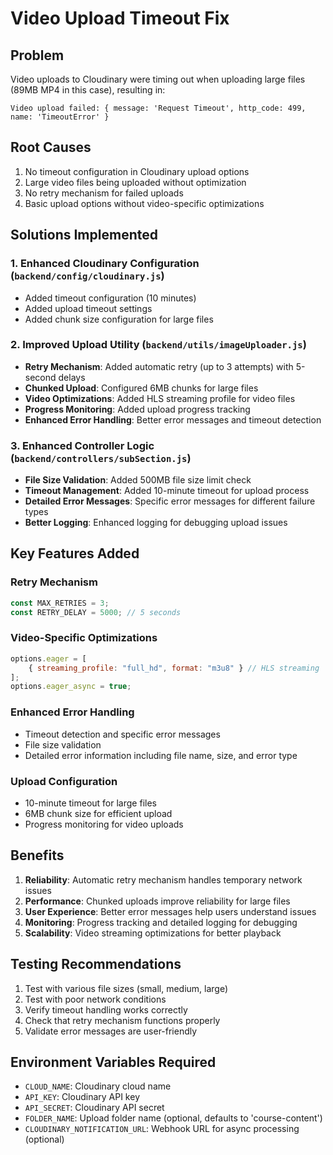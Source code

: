 # Video Upload Timeout Fix

## Problem
Video uploads to Cloudinary were timing out when uploading large files (89MB MP4 in this case), resulting in:
```
Video upload failed: { message: 'Request Timeout', http_code: 499, name: 'TimeoutError' }
```

## Root Causes
1. No timeout configuration in Cloudinary upload options
2. Large video files being uploaded without optimization
3. No retry mechanism for failed uploads
4. Basic upload options without video-specific optimizations

## Solutions Implemented

### 1. Enhanced Cloudinary Configuration (`backend/config/cloudinary.js`)
- Added timeout configuration (10 minutes)
- Added upload timeout settings
- Added chunk size configuration for large files

### 2. Improved Upload Utility (`backend/utils/imageUploader.js`)
- **Retry Mechanism**: Added automatic retry (up to 3 attempts) with 5-second delays
- **Chunked Upload**: Configured 6MB chunks for large files
- **Video Optimizations**: Added HLS streaming profile for video files
- **Progress Monitoring**: Added upload progress tracking
- **Enhanced Error Handling**: Better error messages and timeout detection

### 3. Enhanced Controller Logic (`backend/controllers/subSection.js`)
- **File Size Validation**: Added 500MB file size limit check
- **Timeout Management**: Added 10-minute timeout for upload process
- **Detailed Error Messages**: Specific error messages for different failure types
- **Better Logging**: Enhanced logging for debugging upload issues

## Key Features Added

### Retry Mechanism
```javascript
const MAX_RETRIES = 3;
const RETRY_DELAY = 5000; // 5 seconds
```

### Video-Specific Optimizations
```javascript
options.eager = [
    { streaming_profile: "full_hd", format: "m3u8" } // HLS streaming
];
options.eager_async = true;
```

### Enhanced Error Handling
- Timeout detection and specific error messages
- File size validation
- Detailed error information including file name, size, and error type

### Upload Configuration
- 10-minute timeout for large files
- 6MB chunk size for efficient upload
- Progress monitoring for video uploads

## Benefits
1. **Reliability**: Automatic retry mechanism handles temporary network issues
2. **Performance**: Chunked uploads improve reliability for large files
3. **User Experience**: Better error messages help users understand issues
4. **Monitoring**: Progress tracking and detailed logging for debugging
5. **Scalability**: Video streaming optimizations for better playback

## Testing Recommendations
1. Test with various file sizes (small, medium, large)
2. Test with poor network conditions
3. Verify timeout handling works correctly
4. Check that retry mechanism functions properly
5. Validate error messages are user-friendly

## Environment Variables Required
- `CLOUD_NAME`: Cloudinary cloud name
- `API_KEY`: Cloudinary API key
- `API_SECRET`: Cloudinary API secret
- `FOLDER_NAME`: Upload folder name (optional, defaults to 'course-content')
- `CLOUDINARY_NOTIFICATION_URL`: Webhook URL for async processing (optional)
